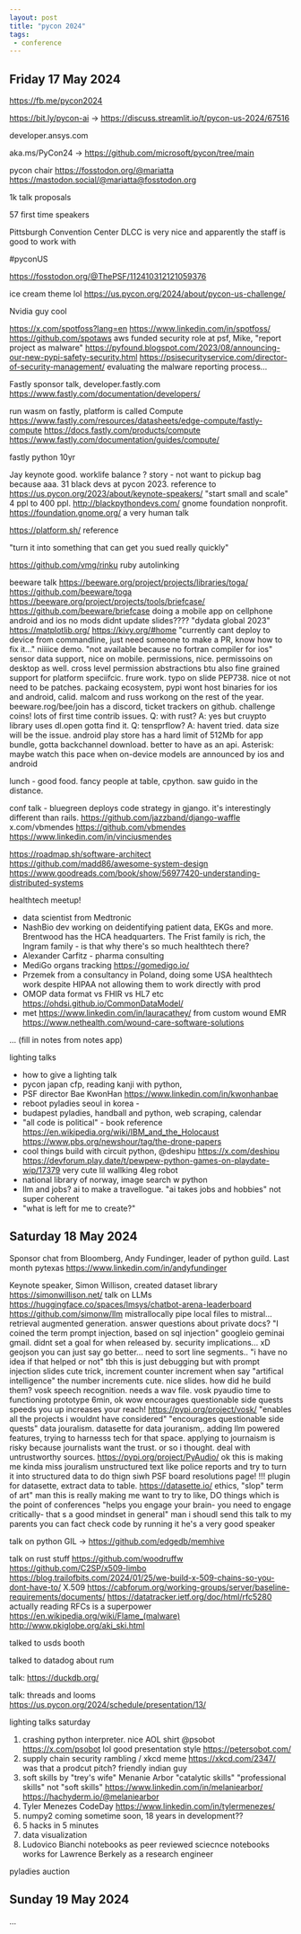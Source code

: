 ```yaml
---
layout: post
title: "pycon 2024"
tags:
 - conference
---
```


## Friday 17 May 2024

https://fb.me/pycon2024

https://bit.ly/pycon-ai -> https://discuss.streamlit.io/t/pycon-us-2024/67516

developer.ansys.com

aka.ms/PyCon24 -> https://github.com/microsoft/pycon/tree/main

pycon chair https://fosstodon.org/@mariatta https://mastodon.social/@mariatta@fosstodon.org

1k talk proposals

57 first time speakers

Pittsburgh Convention Center DLCC is very nice and apparently the staff is good to work with

#pyconUS

https://fosstodon.org/@ThePSF/112410312121059376

ice cream theme lol https://us.pycon.org/2024/about/pycon-us-challenge/

Nvidia guy cool 

https://x.com/spotfoss?lang=en https://www.linkedin.com/in/spotfoss/ https://github.com/spotaws aws funded security role at psf, Mike, "report project as malware" https://pyfound.blogspot.com/2023/08/announcing-our-new-pypi-safety-security.html https://psisecurityservice.com/director-of-security-management/ evaluating the malware reporting process...

Fastly sponsor talk, developer.fastly.com https://www.fastly.com/documentation/developers/

run wasm on fastly, platform is called Compute https://www.fastly.com/resources/datasheets/edge-compute/fastly-compute https://docs.fastly.com/products/compute https://www.fastly.com/documentation/guides/compute/ 

fastly python 10yr

Jay keynote good. worklife balance ? story - not want to pickup bag because aaa. 31 black devs at pycon 2023. reference to https://us.pycon.org/2023/about/keynote-speakers/ "start small and scale" 4 ppl to 400 ppl. http://blackpythondevs.com/ gnome foundation nonprofit. https://foundation.gnome.org/ a very human talk

https://platform.sh/ reference


"turn it into something that can get you sued really quickly" 

https://github.com/vmg/rinku ruby autolinking


beeware talk https://beeware.org/project/projects/libraries/toga/ https://github.com/beeware/toga https://beeware.org/project/projects/tools/briefcase/ https://github.com/beeware/briefcase doing a mobile app on cellphone android and ios no mods didnt update slides???? "dydata global 2023"  https://matplotlib.org/ https://kivy.org/#home "currently cant deploy to device from commandline, just need someone to make a PR, know how to fix it..." niiiice demo. "not available because no fortran compiler for ios" sensor data support, nice on mobile. permissions, nice. permissoins on desktop as well. cross level permission abstractions btu also fine grained support for platform speciifcic. frure work. typo on slide PEP738. nice ot not need to be patches. packaing ecosystem, pypi wont host binaries for ios and android, calid. malcom and russ workong on the rest of the year. beeware.rog/bee/join has a discord, ticket trackers on github. challenge coins! lots of first time contrib issues. Q: with rust? A: yes but cruypto library uses dl.open gotta find it. Q: tensprflow? A: havent tried. data size will be the issue. android play store has a hard limit of 512Mb for app bundle, gotta backchannel download. better to have as an api. Asterisk: maybe watch this pace when on-device models are announced by ios and android 


lunch - good food. fancy people at table, cpython. saw guido in the distance. 

conf talk - bluegreen deploys code strategy in gjango. it's interestingly different than rails. https://github.com/jazzband/django-waffle x.com/vbmendes https://github.com/vbmendes https://www.linkedin.com/in/vinciusmendes

https://roadmap.sh/software-architect https://github.com/madd86/awesome-system-design https://www.goodreads.com/book/show/56977420-understanding-distributed-systems 

healthtech meetup! 
- data scientist from Medtronic
- NashBio dev working on deidentifying patient data, EKGs and more. Brentwood has the HCA headquarters. The Frist family is rich, the Ingram family - is that why there's so much healthtech there? 
- Alexander Carfitz - pharma consulting
- MediGo organs tracking https://gomedigo.io/
- Przemek from a consultancy in Poland, doing some USA healthtech work despite HIPAA not allowing them to work directly with prod
- OMOP data format vs FHIR vs HL7 etc https://ohdsi.github.io/CommonDataModel/
- met https://www.linkedin.com/in/lauracathey/ from custom wound EMR https://www.nethealth.com/wound-care-software-solutions


... (fill in notes from notes app)

lighting talks
- how to give a lighting talk
- pycon japan cfp, reading kanji with python, 
- PSF director Bae KwonHan https://www.linkedin.com/in/kwonhanbae
- reboot pyladies seoul in korea - 
- budapest pyladies, handball and python, web scraping, calendar
- "all code is political" - book reference https://en.wikipedia.org/wiki/IBM_and_the_Holocaust https://www.pbs.org/newshour/tag/the-drone-papers 
- cool things build with circuit python, @deshipu https://x.com/deshipu https://devforum.play.date/t/pewpew-python-games-on-playdate-wip/17379 very cute lil wallking 4leg robot 
- national library of norway, image search w python
- llm and jobs? ai to make a travellogue. "ai takes jobs and hobbies" not super coherent
- "what is left for me to create?" 


## Saturday 18 May 2024

Sponsor chat from Bloomberg, Andy Fundinger, leader of python guild. Last month pytexas https://www.linkedin.com/in/andyfundinger 

Keynote speaker, Simon Willison, created dataset library https://simonwillison.net/ talk on LLMs https://huggingface.co/spaces/lmsys/chatbot-arena-leaderboard https://github.com/simonw/llm mistrallocally 
pipe local files to mistral... 
retrieval augmented generation. answer questions about private docs? 
"I coined the term prompt injection, based on sql injection"
googleio geminai gmail. didnt set a goal for when released by. security implications... xD
geojson you can just say go better... 
need to sort line segments.. 
"i have no idea if that helped or not" 
tbh this is just debugging but with prompt injection
slides cute trick, increment counter increment when say "artifical intelligence" the number increments cute. nice slides. how did he build them? 
vosk speech recognition. needs a wav file. vosk pyaudio
time to functioning prototype 6min, ok wow
encourages questionable side quests
speeds you up increases your reach!
https://pypi.org/project/vosk/
"enables all the projects i wouldnt have considered" "encourages questionable side quests"
data jouralism. datasette for data jouranism,. adding llm powered features, trying to harnesss tech for that space. applying to journaism is risky because journalists want the trust. or so i thought. deal with untrustworthy sources. 
https://pypi.org/project/PyAudio/
ok this is making me kinda miss jouralism
unstructured text like police reports and try to turn it into structured data to do thign siwh
PSF board resolutions page! !!!
plugin for datasette, extract data to table. 
https://datasette.io/
ethics, "slop" term of art" 
man this is really making me want to try to like, DO things
which is the point of conferences
"helps you engage your brain- you need to engage critically- that s a good mindset in general"
man i shoudl send this talk to my parents
you can fact check code by running it
he's a very good speaker

talk on python GIL -> https://github.com/edgedb/memhive

talk on rust stuff
https://github.com/woodruffw
https://github.com/C2SP/x509-limbo
https://blog.trailofbits.com/2024/01/25/we-build-x-509-chains-so-you-dont-have-to/
X.509
https://cabforum.org/working-groups/server/baseline-requirements/documents/
https://datatracker.ietf.org/doc/html/rfc5280
actually reading RFCs is a superpower
https://en.wikipedia.org/wiki/Flame_(malware)
http://www.pkiglobe.org/aki_ski.html


talked to usds booth

talked to datadog about rum

talk: https://duckdb.org/

talk: threads and looms https://us.pycon.org/2024/schedule/presentation/13/

lighting talks saturday
1. crashing python interpreter. nice AOL shirt @psobot https://x.com/psobot lol good presentation style https://petersobot.com/
1. supply chain security rambling / xkcd meme https://xkcd.com/2347/ was that a prodcut pitch? friendly indian guy
1. soft skills by "trey's wife" Menanie Arbor "catalytic skills" "professional skills" not "soft skills" https://www.linkedin.com/in/melaniearbor/ https://hachyderm.io/@melaniearbor
1. Tyler Menezes CodeDay https://www.linkedin.com/in/tylermenezes/
1. numpy2 coming sometime soon, 18 years in development??
1. 5 hacks in 5 minutes
1. data visualization
1. Ludovico Bianchi notebooks as peer reviewed sciecnce notebooks works for Lawrence Berkely as a research engineer


pyladies auction


## Sunday 19 May 2024


...






























